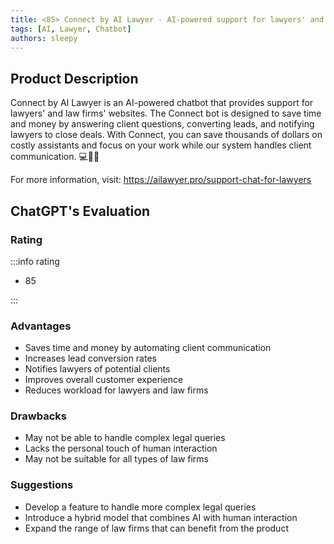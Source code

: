 ```yaml
---
title: <85> Connect by AI Lawyer - AI-powered support for lawyers' and law firms' websites
tags: [AI, Lawyer, Chatbot]
authors: sleepy
---
```


## Product Description

Connect by AI Lawyer is an AI-powered chatbot that provides support for lawyers' and law firms' websites. The Connect bot is designed to save time and money by answering client questions, converting leads, and notifying lawyers to close deals. With Connect, you can save thousands of dollars on costly assistants and focus on your work while our system handles client communication. 💻💬💼

For more information, visit: https://ailawyer.pro/support-chat-for-lawyers

## ChatGPT's Evaluation

### Rating

:::info rating

- 85

:::

### Advantages

- Saves time and money by automating client communication
- Increases lead conversion rates
- Notifies lawyers of potential clients
- Improves overall customer experience
- Reduces workload for lawyers and law firms


### Drawbacks

- May not be able to handle complex legal queries
- Lacks the personal touch of human interaction
- May not be suitable for all types of law firms

### Suggestions

- Develop a feature to handle more complex legal queries
- Introduce a hybrid model that combines AI with human interaction
- Expand the range of law firms that can benefit from the product